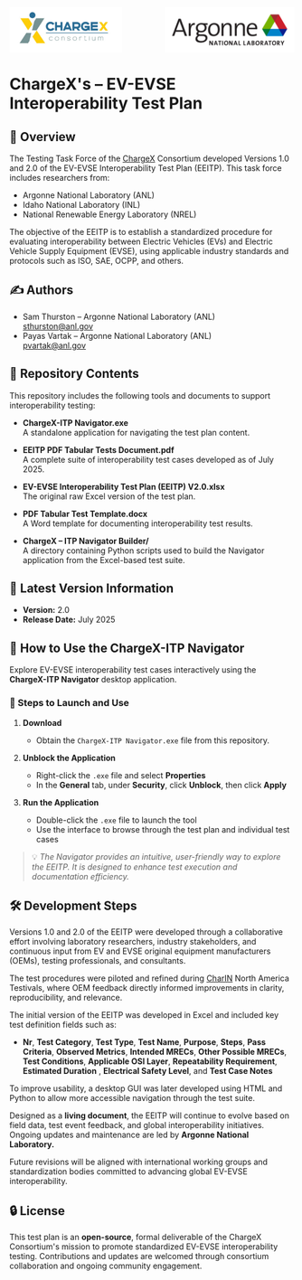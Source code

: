 <p>
  <img src="ChargeX-ITP Navigator Builder/static/images/chargex.png" alt="ChargeX Logo" style="float: left; height: 80px; margin-right: 20px;">
  <img src="ChargeX-ITP Navigator Builder/static/images/anl.png" alt="ANL Logo" style="float: right; height: 80px; margin-left: 20px;">
</p>
<div style="clear: both;"></div>

# ChargeX's – EV-EVSE Interoperability Test Plan

## 🧭 Overview

The Testing Task Force of the [ChargeX](https://inl.gov/chargex/) Consortium developed Versions 1.0 and 2.0 of the EV-EVSE Interoperability Test Plan (EEITP). This task force includes researchers from:

- Argonne National Laboratory (ANL)  
- Idaho National Laboratory (INL)  
- National Renewable Energy Laboratory (NREL)  

The objective of the EEITP is to establish a standardized procedure for evaluating interoperability between Electric Vehicles (EVs) and Electric Vehicle Supply Equipment (EVSE), using applicable industry standards and protocols such as ISO, SAE, OCPP, and others.



## ✍️ Authors

- Sam Thurston – Argonne National Laboratory (ANL)  
  [sthurston@anl.gov](mailto:sthurston@anl.gov)  
- Payas Vartak – Argonne National Laboratory (ANL)  
  [pvartak@anl.gov](mailto:pvartak@anl.gov)  



## 📂 Repository Contents

This repository includes the following tools and documents to support interoperability testing:

- **ChargeX-ITP Navigator.exe**  
  A standalone application for navigating the test plan content.

- **EEITP PDF Tabular Tests Document.pdf**  
  A complete suite of interoperability test cases developed as of July 2025.

- **EV-EVSE Interoperability Test Plan (EEITP) V2.0.xlsx**  
  The original raw Excel version of the test plan.

- **PDF Tabular Test Template.docx**  
  A Word template for documenting interoperability test results.

- **ChargeX – ITP Navigator Builder/**  
  A directory containing Python scripts used to build the Navigator application from the Excel-based test suite.



## 🧾 Latest Version Information

- **Version:** 2.0  
- **Release Date:** July 2025



## 🚀 How to Use the ChargeX-ITP Navigator

Explore EV-EVSE interoperability test cases interactively using the **ChargeX-ITP Navigator** desktop application.

### 🧪 Steps to Launch and Use

1. **Download**  
   - Obtain the `ChargeX-ITP Navigator.exe` file from this repository.

2. **Unblock the Application**  
   - Right-click the `.exe` file and select **Properties**  
   - In the **General** tab, under **Security**, click **Unblock**, then click **Apply**

3. **Run the Application**  
   - Double-click the `.exe` file to launch the tool  
   - Use the interface to browse through the test plan and individual test cases

> 💡 *The Navigator provides an intuitive, user-friendly way to explore the EEITP. It is designed to enhance test execution and documentation efficiency.*



## 🛠️ Development Steps

Versions 1.0 and 2.0 of the EEITP were developed through a collaborative effort involving laboratory researchers, industry stakeholders, and continuous input from EV and EVSE original equipment manufacturers (OEMs), testing professionals, and consultants.

The test procedures were piloted and refined during [CharIN](https://www.charin.global/) North America Testivals, where OEM feedback directly informed improvements in clarity, reproducibility, and relevance.

The initial version of the EEITP was developed in Excel and included key test definition fields such as:

- **Nr**, **Test Category**, **Test Type**, **Test Name**, **Purpose**, **Steps**, **Pass Criteria**,  **Observed Metrics**, **Intended MRECs**, **Other Possible MRECs**, **Test Conditions**,  **Applicable OSI Layer**, **Repeatability Requirement**, **Estimated Duration** , **Electrical Safety Level**, and **Test Case Notes**

To improve usability, a desktop GUI was later developed using HTML and Python to allow more accessible navigation through the test suite.

Designed as a **living document**, the EEITP will continue to evolve based on field data, test event feedback, and global interoperability initiatives. Ongoing updates and maintenance are led by **Argonne National Laboratory.**

Future revisions will be aligned with international working groups and standardization bodies committed to advancing global EV-EVSE interoperability.



## 🔒 License

This test plan is an **open-source**, formal deliverable of the ChargeX Consortium's mission to promote standardized EV-EVSE interoperability testing. Contributions and updates are welcomed through consortium collaboration and ongoing community engagement.